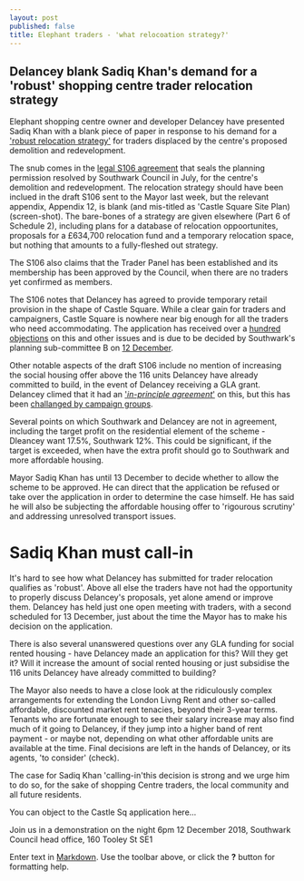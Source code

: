 ```yaml
---
layout: post
published: false
title: Elephant traders - 'what relocoation strategy?'
---
```

## Delancey blank Sadiq Khan's demand for a 'robust' shopping centre trader relocation strategy

Elephant shopping centre owner and developer Delancey have presented Sadiq Khan with a blank piece of paper in response to his demand for a ['robust relocation strategy'](https://www.change.org/p/sadiq-khan-sadiq-say-no-to-the-displacement-of-bame-communities-from-elephant-castle/responses/41627) for traders displaced by the centre's proposed demolition and redevelopment.

The snub comes in the [legal S106 agreement](http://planbuild.southwark.gov.uk/documents/?GetDocument=%7b%7b%7b!cmd1tKmi8kCHCJ6ouDat0w%3d%3d!%7d%7d%7d) that seals the planning permission resolved by Southwark Council in July, for the centre's demolition and redevelopment.  The relocation strategy should have been inclued in the draft S106 sent to the Mayor last week, but the relevant appendix, Appendix 12, is blank (and mis-titled as 'Castle Square Site Plan) (screen-shot).  The bare-bones of a strategy are given elsewhere (Part 6 of Schedule 2), including plans for a database of relocation oppoortunites, proposals for a £634,700 relocation fund and a temporary relocation space, but nothing that amounts to a fully-fleshed out strategy.

The S106 also claims that the Trader Panel has been established and its membership has been approved by the Council, when there are no traders yet confirmed as members.  

The S106 notes that Delancey has agreed to provide temporary retail provision in the shape of Castle Square.  While a clear gain for traders and campaigners, Castle Square is nowhere near big enough for all the traders who need accommodating.  The application has received over a [hundred objections](http://35percent.org/boxpark/#object) on this and other issues and is due to be decided by Southwark's planning sub-committee B on [12 December](http://moderngov.southwark.gov.uk/ieListDocuments.aspx?CId=353&MId=6147&Ver=4).

Other notable aspects of the draft S106 include no mention of increasing the social housing offer above the 116 units Delancey have already committed to build, in the event of Delancey receiving a GLA grant.  Delancey climed that it had an ['_in-principle agreement_'](http://planbuild.southwark.gov.uk/documents/?GetDocument=%7b%7b%7b!b5xBNaYRSleWlYx6oXVrEA%3d%3d!%7d%7d%7d) on this, but this has been [challanged by campaign groups](http://35percent.org/2018-10-30-shopping-centre-legal-challenge/).

Several points on which Southwark and Delancey are not in agreement, including the target profit on the residential element of the scheme - Dleancey want 17.5%, Southwark 12%.  This could be significant, if the target is exceeded, when have the extra profit should go to Southwark and more affordable housing.

Mayor Sadiq Khan has until 13 December to decide whether to allow the scheme to be approved. He can direct that the application be refused or take over the application in order to determine the case himself.  He has said he will also be subjecting the affordable housing offer to 'rigourous scrutiny' and addressing unresolved transport issues.

# Sadiq Khan must call-in 

It's hard to see how what Delancey has submitted for trader relocation qualifies as 'robust'.  Above all else the traders have not had the opportunity to properly discuss Delancey's proposals, yet alone amend or improve them.  Delancey has held just one open meeting with traders, with a second scheduled for 13 December, just about the time the Mayor has to make his decision on the application.

There is also several unanswered questions over any GLA funding for social rented housing - have Delancey made an application for this?  Will they get it? Will it increase the amount of social rented housing or just subsidise the 116 units Delancey have already committed to building?

The Mayor also needs to have a close look at the ridiculously complex arrangements for extending the London Livng Rent and other so-called affordable, discounted market rent tenacies, beyond their 3-year terms.  Tenants who are fortunate enough to see their salary increase may also find much of it going to Delancey, if they jump into a higher band of rent payment - or maybe not, depending on what other affordable units are available at the time.  Final decisions are left in the hands of Delancey, or its agents, 'to consider' (check).

The case for Sadiq Khan 'calling-in'this decision is strong and we urge him to do so, for the sake of  shopping Centre traders, the local community and all future residents.

You can object to the Castle Sq application here...

Join us in a demonstration on the night 6pm 12 December 2018, Southwark Council head office, 160 Tooley St SE1


Enter text in [Markdown](http://daringfireball.net/projects/markdown/). Use the toolbar above, or click the **?** button for formatting help.
